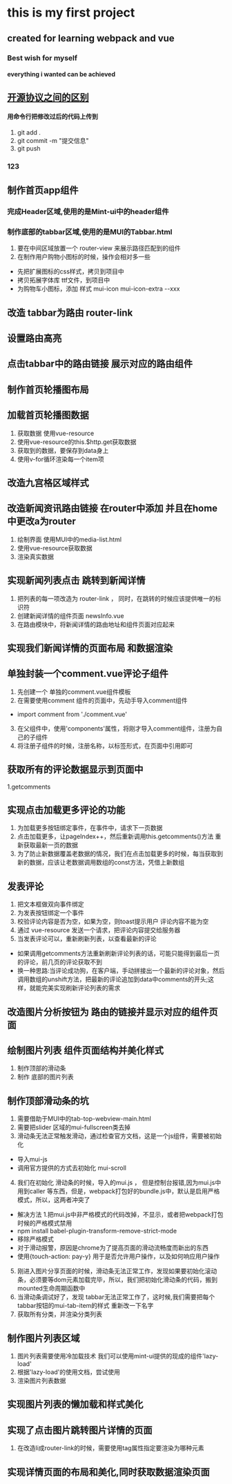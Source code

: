 
# this is my first project

## created for learning webpack and vue 

### Best wish for myself

#### everything i wanted can be achieved


## [开源协议之间的区别](https://www.cnblogs.com/guxuelong/p/5288390.html)

#### 用命令行把修改过后的代码上传到
1. git add . 
2. git commit -m "提交信息"
3. git push

### 123

## 制作首页app组件
### 完成Header区域,使用的是Mint-ui中的header组件
### 制作底部的tabbar区域,使用的是MUI的Tabbar.html
1. 要在中间区域放置一个 router-view 来展示路径匹配到的组件
 2.  在制作用户购物小图标的时候，操作会相对多一些
   + 先把扩展图标的css样式，拷贝到项目中
   + 拷贝拓展字体库 ttf文件，到项目中
   + 为购物车小图标，添加 样式 mui-icon mui-icon-extra --xxx

## 改造 tabbar为路由 router-link
## 设置路由高亮
## 点击tabbar中的路由链接 展示对应的路由组件
## 制作首页轮播图布局
## 加载首页轮播图数据
1. 获取数据 使用vue-resource
2. 使用vue-resource的this.$http.get获取数据
3. 获取到的数据，要保存到data身上
4. 使用v-for循环渲染每一个item项

## 改造九宫格区域样式

## 改造新闻资讯路由链接 在router中添加 并且在home中更改a为router
1. 绘制界面 使用MUI中的media-list.html
2. 使用vue-resource获取数据
3. 渲染真实数据

## 实现新闻列表点击 跳转到新闻详情
1. 把列表的每一项改造为 router-link ， 同时，在跳转的时候应该提供唯一的标识符
2. 创建新闻详情的组件页面 newsInfo.vue
3. 在路由模块中，将新闻详情的路由地址和组件页面对应起来

## 实现我们新闻详情的页面布局 和数据渲染


## 单独封装一个comment.vue评论子组件
1. 先创建一个 单独的comment.vue组件模板
2. 在需要使用comment 组件的页面中，先动手导入comment组件
 + import comment from './comment.vue'
3. 在父组件中，使用'components'属性，将刚才导入comment组件，注册为自己的子组件
4. 将注册子组件的时候，注册名称，以标签形式，在页面中引用即可

## 获取所有的评论数据显示到页面中
1.getcomments

## 实现点击加载更多评论的功能
1. 为加载更多按钮绑定事件，在事件中，请求下一页数据
2. 点击加载更多，让pageIndex++，然后重新调用this.getcomments()方法 重新获取最新一页的数据
3. 为了防止新数据覆盖老数据的情况，我们在点击加载更多的时候，每当获取到新的数据，应该让老数据调用数组的const方法，凭借上新数组

## 发表评论
1. 把文本框做双向事件绑定
2. 为发表按钮绑定一个事件
3. 校验评论内容是否为空，如果为空，则toast提示用户 评论内容不能为空
4. 通过 vue-resource 发送一个请求，把评论内容提交给服务器
5. 当发表评论可以，重新刷新列表，以查看最新的评论
+ 如果调用getcomments方法重新刷新评论列表的话，可能只能得到最后一页的评论，前几页的评论获取不到
+ 换一种思路:当评论成功狗，在客户端，手动拼接出一个最新的评论对象，然后调用数组的unshift方法，把最新的评论追加到data中comments的开头;这样，就能完美实现刷新评论列表的需求


## 改造图片分析按钮为 路由的链接并显示对应的组件页面

## 绘制图片列表 组件页面结构并美化样式
1. 制作顶部的滑动条
2. 制作 底部的图片列表

## 制作顶部滑动条的坑
1. 需要借助于MUI中的tab-top-webview-main.html 
2. 需要把slider 区域的mui-fullscreen类去掉
3. 滑动条无法正常触发滑动，通过检查官方文档，这是一个js组件，需要被初始化
  + 导入mui-js
  + 调用官方提供的方式去初始化 mui-scroll 
4. 我们在初始化 滑动条的时候，导入的mui.js ， 但是控制台报错,因为mui.js中用到caller 等东西，但是，webpack打包好的bundle.js中，默认是启用严格模式，所以，这两者冲突了
+ 解决方法 1.把mui.js中非严格模式的代码改掉，不显示，或者把webpack打包时候的严格模式禁用
+ npm install babel-plugin-transform-remove-strict-mode
+ 移除严格模式
+ 对于滑动报警，原因是chrome为了提高页面的滑动流畅度而新出的东西
+ 使用{touch-action: pay-y} 用于是否允许用户操作，以及如何响应用户操作
5. 刚进入图片分享页面的时候，滑动条无法正常工作，发现如果要初始化滚动条，必须要等dom元素加载完毕，所以，我们把初始化滑动条的代码，搬到mounted生命周期函数中
6. 当滑动条调试好了，发现 tabbar无法正常工作了，这时候,我们需要把每个tabbar按钮的mui-tab-item的样式 重新改一下名字
7. 获取所有分类，并渲染分类列表


## 制作图片列表区域
1. 图片列表需要使用冷加载技术 我们可以使用mint-ui提供的现成的组件'lazy-load'
2. 根据'lazy-load'的使用文档，尝试使用
3. 渲染图片列表数据

## 实现图片列表的懒加载和样式美化

## 实现了点击图片跳转图片详情的页面
1. 在改造li成router-link的时候，需要使用tag属性指定要渲染为哪种元素

## 实现详情页面的布局和美化,同时获取数据渲染页面
